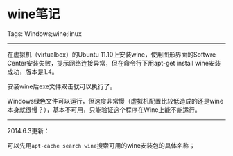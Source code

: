 # wine笔记
Tags: Windows;wine;linux

------

在虚拟机（virtualbox）的Ubuntu 11.10上安装wine，使用图形界面的Softwre Center安装失败，提示网络连接异常，但在命令行下用apt-get install wine安装成功，版本是1.4。

安装wine后exe文件双击就可以执行了。

Windows绿色文件可以运行，但速度非常慢（虚拟机配置比较低造成的还是wine本身就很慢？），基本不可用，只能验证这个程序在Wine上能不能运行。

-------

2014.6.3更新：

可以先用`apt-cache search wine`搜索可用的wine安装包的具体名称；



